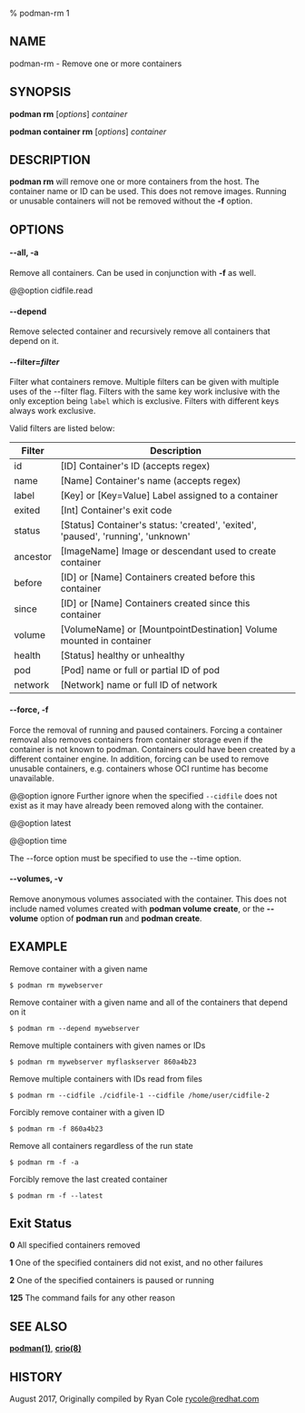 % podman-rm 1

## NAME

podman\-rm - Remove one or more containers

## SYNOPSIS

**podman rm** [*options*] _container_

**podman container rm** [*options*] _container_

## DESCRIPTION

**podman rm** will remove one or more containers from the host. The container name or ID can be used. This does not remove images.
Running or unusable containers will not be removed without the **-f** option.

## OPTIONS

#### **--all**, **-a**

Remove all containers. Can be used in conjunction with **-f** as well.

@@option cidfile.read

#### **--depend**

Remove selected container and recursively remove all containers that depend on it.

#### **--filter**=_filter_

Filter what containers remove.
Multiple filters can be given with multiple uses of the --filter flag.
Filters with the same key work inclusive with the only exception being
`label` which is exclusive. Filters with different keys always work exclusive.

Valid filters are listed below:

| **Filter** | **Description**                                                                  |
| ---------- | -------------------------------------------------------------------------------- |
| id         | [ID] Container's ID (accepts regex)                                              |
| name       | [Name] Container's name (accepts regex)                                          |
| label      | [Key] or [Key=Value] Label assigned to a container                               |
| exited     | [Int] Container's exit code                                                      |
| status     | [Status] Container's status: 'created', 'exited', 'paused', 'running', 'unknown' |
| ancestor   | [ImageName] Image or descendant used to create container                         |
| before     | [ID] or [Name] Containers created before this container                          |
| since      | [ID] or [Name] Containers created since this container                           |
| volume     | [VolumeName] or [MountpointDestination] Volume mounted in container              |
| health     | [Status] healthy or unhealthy                                                    |
| pod        | [Pod] name or full or partial ID of pod                                          |
| network    | [Network] name or full ID of network                                             |

#### **--force**, **-f**

Force the removal of running and paused containers. Forcing a container removal also
removes containers from container storage even if the container is not known to podman.
Containers could have been created by a different container engine.
In addition, forcing can be used to remove unusable containers, e.g. containers
whose OCI runtime has become unavailable.

@@option ignore
Further ignore when the specified `--cidfile` does not exist as it may have
already been removed along with the container.

@@option latest

@@option time

The --force option must be specified to use the --time option.

#### **--volumes**, **-v**

Remove anonymous volumes associated with the container. This does not include named volumes
created with **podman volume create**, or the **--volume** option of **podman run** and **podman create**.

## EXAMPLE

Remove container with a given name

```
$ podman rm mywebserver
```

Remove container with a given name and all of the containers that depend on it

```
$ podman rm --depend mywebserver
```

Remove multiple containers with given names or IDs

```
$ podman rm mywebserver myflaskserver 860a4b23
```

Remove multiple containers with IDs read from files

```
$ podman rm --cidfile ./cidfile-1 --cidfile /home/user/cidfile-2
```

Forcibly remove container with a given ID

```
$ podman rm -f 860a4b23
```

Remove all containers regardless of the run state

```
$ podman rm -f -a
```

Forcibly remove the last created container

```
$ podman rm -f --latest
```

## Exit Status

**0** All specified containers removed

**1** One of the specified containers did not exist, and no other failures

**2** One of the specified containers is paused or running

**125** The command fails for any other reason

## SEE ALSO

**[podman(1)](podman.md)**, **[crio(8)](https://github.com/cri-o/cri-o/blob/main/docs/crio.8.md)**

## HISTORY

August 2017, Originally compiled by Ryan Cole <rycole@redhat.com>
